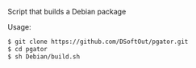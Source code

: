 Script that builds a Debian package

Usage:
```bash
$ git clone https://github.com/DSoftOut/pgator.git
$ cd pgator
$ sh Debian/build.sh
```
